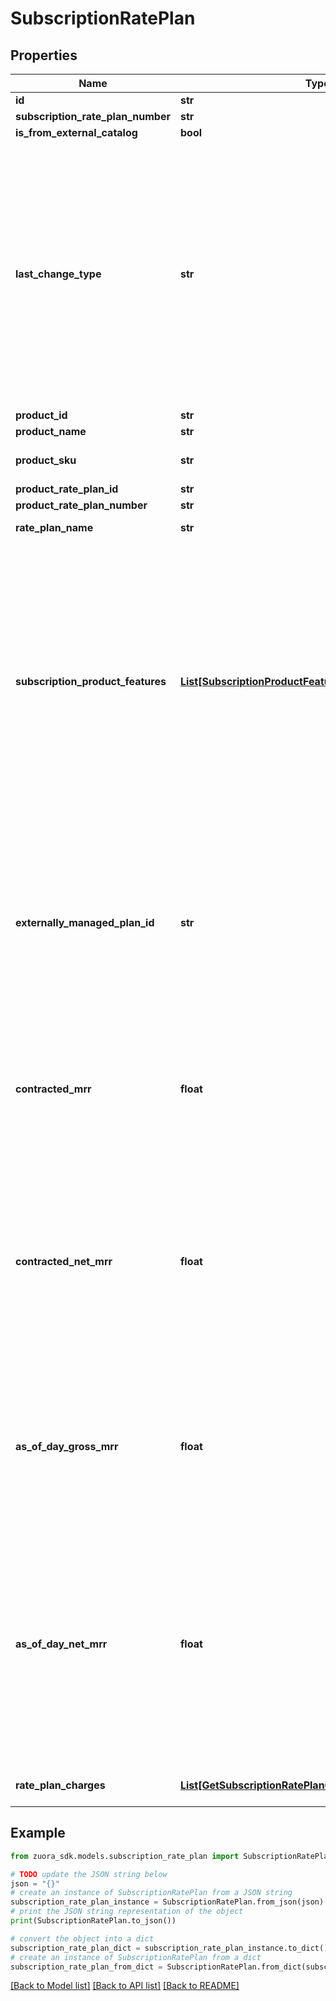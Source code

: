 # SubscriptionRatePlan


## Properties

Name | Type | Description | Notes
------------ | ------------- | ------------- | -------------
**id** | **str** | Rate plan ID.  | [optional] 
**subscription_rate_plan_number** | **str** |  | [optional] 
**is_from_external_catalog** | **bool** |  | [optional] 
**last_change_type** | **str** | The last amendment on the rate plan.     **Note:** If a subscription is created through an order, this field is only available if multiple orders are created on the subscription.    Possible Values:   * &#x60;Add&#x60;   * &#x60;Update&#x60;   * &#x60;Remove&#x60; | [optional] 
**product_id** | **str** |  | [optional] 
**product_name** | **str** |  | [optional] 
**product_sku** | **str** | The unique SKU for the product. | [optional] 
**product_rate_plan_id** | **str** |  | [optional] 
**product_rate_plan_number** | **str** |  | [optional] 
**rate_plan_name** | **str** | Name of the rate plan. | [optional] 
**subscription_product_features** | [**List[SubscriptionProductFeature]**](SubscriptionProductFeature.md) | Container for one or more features.    Only available when the following settings are enabled:   * The Entitlements feature in your tenant.   * The Enable Feature Specification in Product and Subscriptions setting in Zuora Billing Settings | [optional] 
**externally_managed_plan_id** | **str** | Indicates the unique identifier for the rate plan purchased on a third-party store. This field is used to represent a subscription rate plan created through third-party stores. | [optional] 
**contracted_mrr** | **float** | Monthly recurring revenue of the subscription rate plan exclusive of all the discounts applicable.  | [optional] 
**contracted_net_mrr** | **float** | Monthly recurring revenue of the subscription rate plan inclusive of all the discounts applicable, including the fixed-amount discounts and percentage discounts.  | [optional] 
**as_of_day_gross_mrr** | **float** | Monthly recurring revenue of the subscription rate plan exclusive of any discounts applicable as of specified day.  | [optional] 
**as_of_day_net_mrr** | **float** | Monthly recurring revenue of the subscription rate plan inclusive of all the discounts applicable, including the fixed-amount discounts and percentage discounts as of specified day.  | [optional] 
**rate_plan_charges** | [**List[GetSubscriptionRatePlanChargesWithAllSegments]**](GetSubscriptionRatePlanChargesWithAllSegments.md) | Container for one or more charges. | [optional] 

## Example

```python
from zuora_sdk.models.subscription_rate_plan import SubscriptionRatePlan

# TODO update the JSON string below
json = "{}"
# create an instance of SubscriptionRatePlan from a JSON string
subscription_rate_plan_instance = SubscriptionRatePlan.from_json(json)
# print the JSON string representation of the object
print(SubscriptionRatePlan.to_json())

# convert the object into a dict
subscription_rate_plan_dict = subscription_rate_plan_instance.to_dict()
# create an instance of SubscriptionRatePlan from a dict
subscription_rate_plan_from_dict = SubscriptionRatePlan.from_dict(subscription_rate_plan_dict)
```
[[Back to Model list]](../README.md#documentation-for-models) [[Back to API list]](../README.md#documentation-for-api-endpoints) [[Back to README]](../README.md)


